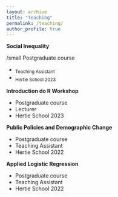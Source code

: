 ```yaml
---
layout: archive
title: "Teaching"
permalink: /teaching/
author_profile: true
---
```

**Social Inequality**

/small Postgraduate course

* <sub>Teaching Assistant</sub>
* <sub>Hertie School 2023</sub>
  
**Introduction do R Workshop** 
* Postgraduate course
* Lecturer
* Hertie School 2023

**Public Policies and Demographic Change**
* Postgraduate course
* Teaching Assistant
* Hertie School 2022

**Applied Logistic Regression**
* Postgraduate course
* Teaching Assistant
* Hertie School 2022
